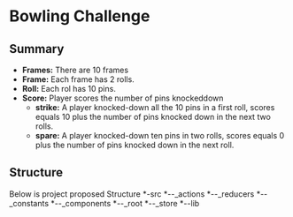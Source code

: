 # Bowling Challenge

## Summary ##

* **Frames:** There are 10 frames
* **Frame:** Each frame has 2 rolls.
* **Roll:** Each rol has 10 pins.
* **Score:** Player scores the number of pins knockeddown 
    * **strike:** A player knocked-down all the 10 pins in a first roll, scores equals 10 plus the number of pins knocked down in the next two rolls.
    * **spare:** A player knocked-down ten pins in two rolls, scores equals 0 plus the number of pins knocked down in the next roll.


## Structure ##
Below is project proposed Structure
*-src
*--_actions
*--_reducers
*--_constants
*--_components
*--_root
*--_store
*--lib 
